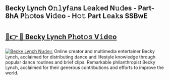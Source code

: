 ## Becky Lynch O𝚗𝚕yf𝚊ns L𝚎a𝚔ed N𝚞𝚍es - Part-8hA P𝚑𝚘tos Vi𝚍𝚎o - H𝚘𝚝 Part L𝚎a𝚔s SSBwE

# <h2><a href="http://kf6hvl.oniu.top/?m=Becky+Lynch">🔗👉 🔴 Becky Lynch P𝚑ot𝚘𝚜 V𝚒d𝚎o</a></h2>

[![Becky Lynch Nu𝚍e𝚜](https://i.imgur.com/0qMVB7G.gif)](http://kf6hvl.oniu.top/?m=Becky+Lynch)
Online creator and multimedia entertainer Becky Lynch, acclaimed for distributing dance and lifestyle knowledge through popular dance routines and brief clips. Remarkable philanthropist Becky Lynch, acclaimed for their generous contributions and efforts to improve the world.  
